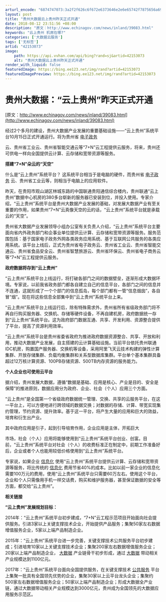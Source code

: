 ```yaml
---
arturl_encode: "6874747073:3a2f2f626c6f672e6373646e2e6e65742f7875656a6972656e:2f61727469636c652f64657461696c732f3432313533303733"
layout: post
title: "贵州大数据云上贵州昨天正式开通"
date: 2018-08-12 23:51:56 +08:00
description: "原文：http://www.echinagov.com/news/inland/39083.html"
keywords: "云上贵州 机房在哪?"
categories: ['大数据云服务']
tags: ['无标签']
artid: "42153073"
image:
    path: https://api.vvhan.com/api/bing?rand=sj&artid=42153073
    alt: "贵州大数据云上贵州昨天正式开通"
render_with_liquid: false
featuredImage: https://bing.ee123.net/img/rand?artid=42153073
featuredImagePreview: https://bing.ee123.net/img/rand?artid=42153073
---
```


# 贵州大数据：“云上贵州”昨天正式开通

[原文：http://www.echinagov.com/news/inland/39083.html](http://www.echinagov.com/news/inland/39083.html)

经过2个多月的建设，贵州大数据产业发展的重要基础设施——“云上贵州”系统平台10月15日正式开通运行。将为贵州省
[电子政务](http://www.echinagov.com/knowledge/class/37709.html)

云、贵州省工业云、贵州省智能交通云等“7+N”云工程提供云服务，将来，贵州还可供电一样向全国提供云计算、云存储和宽带资源等服务。

**搭建“7+N”朵云的“天空”**

什么是“云上贵州”系统平台？ 这系统平台相当于是电脑的硬件，而贵州省
[电子政务](http://www.echinagov.com/knowledge/class/37709.html)
云、贵州省工业云等，则相当于电脑上的应用软件。

昨天，在贵阳市观山湖区林城东路的中国联通贵阳通信综合楼内，贵州联通“云上贵州”数据中心机房的380多台崭新的服务器已安装到位，并投入使用。专家介绍，“云上贵州”系统平台是贵州大数据产业发展的基础，对发展大数据产业有至关重要的作用，如果贵州“7+N”云真像天空的云的话，“云上贵州”系统平台就是承载云的“天空”。

贵州省大数据产业发展领导小组办公室有关负责人介绍，“云上贵州”系统平台主要面向省内外政务部门和企事业单位提供云计算、云存储和宽带资源等服务。服务范围包括：基于国家电子政务外网各类政务应用系统、基于互联网公共服务的各类应用系统。该平台上线后，正式为贵州省电子政务云、贵州省工业云、贵州省智能交通云、贵州省食品安全云、贵州省智慧旅游云、贵州省环保云、贵州省电子商务云等“7+N”云工程提供云服务。

**政府数据将存到“云上贵州”**

“云上贵州”系统平台上线运行，将打破各部门之间的数据壁垒，逐渐形成大数据环境。专家说，以前我省政务部门都各自建立自己的信息平台，各部门之间的信息并不连通，这就形成了一个个部门的信息孤岛，每个部门都有一管“信息烟囱”，各自冒“烟”。现在将这些信息全部集中到“云上贵州”系统平台上来。

“云上贵州”系统平台上线运行后，除有特殊需求外，贵州省所有省级政务部门将不再自行购买服务器、交换机、存储等硬件设备，不再自建机房，政府数据统一存到“云上贵州”系统平台。这为政府部门数据互通、共享、开发利用、资源整合提供了平台，提高了资源利用效率。

“云上贵州”系统平台是贵州省委省政府为推进政府数据资源整合、共享、开放和利用，推动大数据产业发展，自主搭建的云计算基础设施。当前平台依托贵州联通IDC机房，购置国产服务器、交换机等设备，采用阿里飞天云技术构建的弹性计算集群、开放存储集群、负载均衡集群和关系型数据库集群。平台单个基本集群具备超过12万核计算资源、100PB存储资源、500TB内存资源的服务能力。

**个人企业也可使用云平台**

据介绍，贵州发展大数据，遵循“数据是基础、应用是核心、产业是目的、安全是保障”的推进原则，数据应用分为政府、企业、社会（个人）应用三个方面。

“云上贵州”是全国第一个省级政府数据统一管理、交换、共享的云服务平台，在这一平台上，可以方便地进行跨领域的数据交换；对数据的存储、计算、带宽实现集约管理，节约资源、提升效率。基于这一平台，将产生大量的应用和巨大的效益，培育和衍生出产业。

其中政府应用是引子，起到引导培育作用，企业应用是主体，开拓巨大

市场，社会（个人）应用将能够使用到“云上贵州”系统平台创业、创富。目前，“云上贵州”系统平台对社会（个人）的收费标准正在制定中，前期工作准备好后，企业或者个人也能用较低价格使用到“云上贵州”系统平台。

专家说，如果企业
[信息化](http://www.echinagov.com/gd/2014/63.html)
使用“云上贵州”系统平台提供云计算、云存储和宽带资源等服务，将比传统的
[信息化](http://www.echinagov.com/gd/2014/63.html)
费用节省40%的成本。比如以前一家企业的信息化需要100万元的费用，使用“云上贵州”系统平台只需要60万左右。使用这个平台，企业和个人只需像用手机一样交话费，购买和维护服务器，甚至保证数据的安全等方面，都交给“云上贵州”。

**相关链接**

**“云上贵州”发展规划目标：**

2014年：“云上贵州”系统平台初步建成，“7+N”云工程示范项目开始面向社会提供服务。引进3家以上关键支撑技术企业，开始提供产品服务；集聚50家左右数据增值服务企业，5家以上端产品制造企业。

2015年：“云上贵州”系统平台进一步完善，关键支撑技术公共服务平台初步建成；引进培育10家以上关键支撑技术企业；集聚200家左右数据增值服务企业；20家以上端产品制造企业，
[大数据](http://www.echinagov.com/zt/66/)
产业链骨干初步形成，通过
[大数据](http://www.echinagov.com/zt/66/)
带动相关产业规模达到1100亿元。

2017年：“云上贵州”系统平台面向全国提供服务，在关键支撑技术
[公共服务](http://www.echinagov.com/index.php?m=content&c=tag&a=lists&tag=%E5%85%AC%E5%85%B1%E6%9C%8D%E5%8A%A1)
平台上集聚一批具有全国领先优势的企业，集聚30家以上云平台龙头企业；集聚约500家左右数据增值服务企业；50家以上端产品制造企业；形成大数据全产业链，通过大数据带动相关产业规模达到3000亿元，贵州成为全国领先的大数据应用服务示范区。